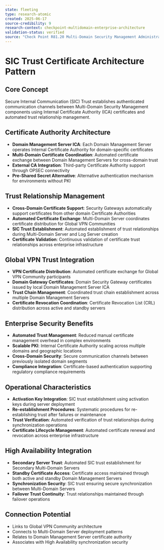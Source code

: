 ```yaml
---
state: fleeting
type: research-atomic
created: 2025-06-17
source-credibility: 9
research-context: checkpoint-multidomain-enterprise-architecture
validation-status: verified
source: "Check Point R81.20 Multi-Domain Security Management Administration Guide"
---
```


# SIC Trust Certificate Architecture Pattern

## Core Concept
Secure Internal Communication (SIC) Trust establishes authenticated communication channels between Multi-Domain Security Management components using Internal Certificate Authority (ICA) certificates and automated trust relationship management.

## Certificate Authority Architecture
- **Domain Management Server ICA**: Each Domain Management Server operates Internal Certificate Authority for domain-specific certificates
- **Multi-Domain Certificate Coordination**: Automated certificate exchange between Domain Management Servers for cross-domain trust
- **External CA Integration**: Third-party Certificate Authority support through OPSEC connectivity
- **Pre-Shared Secret Alternative**: Alternative authentication mechanism for environments without PKI

## Trust Relationship Management
- **Cross-Domain Certificate Support**: Security Gateways automatically support certificates from other domain Certificate Authorities
- **Automated Certificate Exchange**: Multi-Domain Server coordinates certificate distribution for Global VPN Communities
- **SIC Trust Establishment**: Automated establishment of trust relationships during Multi-Domain Server and Log Server creation
- **Certificate Validation**: Continuous validation of certificate trust relationships across enterprise infrastructure

## Global VPN Trust Integration
- **VPN Certificate Distribution**: Automated certificate exchange for Global VPN Community participants
- **Domain Gateway Certificates**: Domain Security Gateway certificates issued by local Domain Management Server ICA
- **Trust Chain Management**: Coordinated trust chain establishment across multiple Domain Management Servers
- **Certificate Revocation Coordination**: Certificate Revocation List (CRL) distribution across active and standby servers

## Enterprise Security Benefits
- **Automated Trust Management**: Reduced manual certificate management overhead in complex environments
- **Scalable PKI**: Internal Certificate Authority scaling across multiple domains and geographic locations
- **Cross-Domain Security**: Secure communication channels between previously isolated domain segments
- **Compliance Integration**: Certificate-based authentication supporting regulatory compliance requirements

## Operational Characteristics
- **Activation Key Integration**: SIC trust establishment using activation keys during server deployment
- **Re-establishment Procedures**: Systematic procedures for re-establishing trust after failures or maintenance
- **Trust Verification**: Automated verification of trust relationships during synchronization operations
- **Certificate Lifecycle Management**: Automated certificate renewal and revocation across enterprise infrastructure

## High Availability Integration
- **Secondary Server Trust**: Automated SIC trust establishment for Secondary Multi-Domain Servers
- **Standby Certificate Access**: Certificate access maintained through both active and standby Domain Management Servers
- **Synchronization Security**: SIC trust ensuring secure synchronization between Multi-Domain Servers
- **Failover Trust Continuity**: Trust relationships maintained through failover operations

## Connection Potential
- Links to Global VPN Community architecture
- Connects to Multi-Domain Server deployment patterns
- Relates to Domain Management Server certificate authority
- Associates with High Availability synchronization security